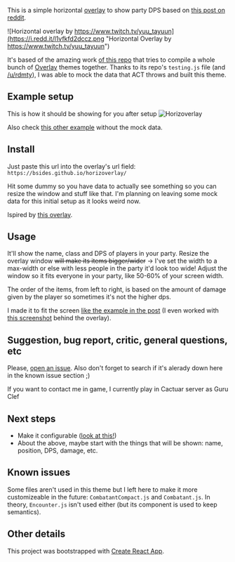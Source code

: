 This is a simple horizontal [overlay](https://github.com/hibiyasleep/OverlayPlugin) to show party DPS based on [this post on reddit](https://www.reddit.com/r/ffxiv/comments/6q41r3/what_act_overlay_is_this_snipped_off_of_a_stream/).

![Horizontal overlay by https://www.twitch.tv/yuu_tayuun](https://i.redd.it/l1vfkfd2dccz.png "Horizontal Overlay by https://www.twitch.tv/yuu_tayuun")

It's based of the amazing work [of this repo](https://github.com/billyvg/OverlayPlugin-themes) that tries to compile a whole bunch of [Overlay](https://github.com/hibiyasleep/OverlayPlugin) themes together. Thanks to its repo's `testing.js` file (and [/u/rdmty](https://www.reddit.com/user/rdmty)), I was able to mock the data that ACT throws and built this theme.

## Example setup
This is how it should be showing for you after setup
![Horizoverlay](https://raw.githubusercontent.com/bsides/horizoverlay/master/example.jpg "Horizoverlay")

Also check [this other example](https://raw.githubusercontent.com/bsides/horizoverlay/master/example2.jpg) without the mock data.

## Install
Just paste this url into the overlay's url field:
`https://bsides.github.io/horizoverlay/`

Hit some dummy so you have data to actually see something so you can resize the window and stuff like that. I'm planning on leaving some mock data for this initial setup as it looks weird now.

Ispired by [this overlay](https://github.com/hibiyasleep/kagerou).

## Usage
It'll show the name, class and DPS of players in your party. Resize the overlay window ~~will make its items bigger/wider~~ -> I've set the width to a max-width or else with less people in the party it'd look too wide! Adjust the window so it fits everyone in your party, like 50-60% of your screen width.

The order of the items, from left to right, is based on the amount of damage given by the player so sometimes it's not the higher dps.

I made it to fit the screen [like the example in the post](https://www.reddit.com/r/ffxiv/comments/6q41r3/what_act_overlay_is_this_snipped_off_of_a_stream/) (I even worked with [this screenshot](https://puu.sh/x4Qhi/dcce1de30b.jpg) behind the overlay).

## Suggestion, bug report, critic, general questions, etc
Please, [open an issue](https://github.com/bsides/horizoverlay/issues). Also don't forget to search if it's alerady down here in the known issue section ;)

If you want to contact me in game, I currently play in Cactuar server as Guru Clef

## Next steps
* Make it configurable ([look at this!](https://github.com/hibiyasleep/kagerou))
* About the above, maybe start with the things that will be shown: name, position, DPS, damage, etc.

## Known issues
Some files aren't used in this theme but I left here to make it more customizeable in the future: `CombatantCompact.js` and `Combatant.js`. In theory, `Encounter.js` isn't used either (but its component is used to keep semantics).

## Other details
This project was bootstrapped with [Create React App](https://github.com/facebookincubator/create-react-app).
